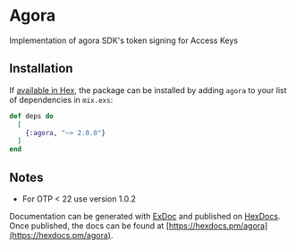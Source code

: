 # Agora

Implementation of agora SDK's token signing for Access Keys

## Installation

If [available in Hex](https://hex.pm/docs/publish), the package can be installed
by adding `agora` to your list of dependencies in `mix.exs`:

```elixir
def deps do
  [
    {:agora, "~> 2.0.0"}
  ]
end
```

## Notes

* For OTP < 22 use version 1.0.2

Documentation can be generated with [ExDoc](https://github.com/elixir-lang/ex_doc)
and published on [HexDocs](https://hexdocs.pm). Once published, the docs can
be found at [https://hexdocs.pm/agora](https://hexdocs.pm/agora).
